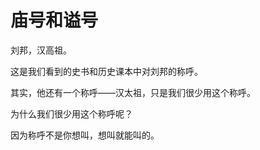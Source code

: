 # 庙号和谥号
刘邦，汉高祖。 

这是我们看到的史书和历史课本中对刘邦的称呼。

其实，他还有一个称呼——汉太祖，只是我们很少用这个称呼。

为什么我们很少用这个称呼呢？

因为称呼不是你想叫，想叫就能叫的。

